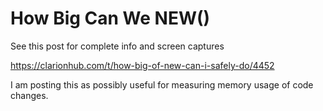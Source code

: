 # How Big Can We NEW()

See this post for complete info and screen captures

https://clarionhub.com/t/how-big-of-new-can-i-safely-do/4452

I am posting this as possibly useful for measuring memory usage of code changes.
